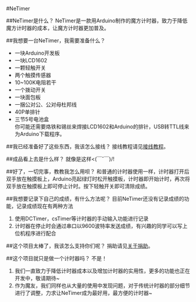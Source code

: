 #NeTimer

##NeTimer是什么？
NeTimer是一款用Arduino制作的魔方计时器，致力于降低魔方计时器的成本，让魔方计时器更加普及。

##我想要一台NeTimer，我需要准备什么？
* 一块Arduino开发板
* 一块LCD1602
* 一颗轻触开关
* 两个触摸传感器
* 10~100K电阻若干
* 一个拨动开关
* 一块面包板
* 一捆公对公、公对母杜邦线
* 40P单排针
* 三节5号电池盒  
你可能还需要烙铁和锡丝来焊接LCD1602和Arduino的排针，USB转TTL线来为Arduino下载程序。

##我已经准备好了这些东西，我该怎么接线？
接线教程请见[接线教程](https://git.oschina.net/dreamspr/NeTimer/blob/master/wiring.md)。

##成品看上去是什么样？
就像是这样<(￣ˇ￣)/!

##好了，一切完事，教教我怎么用呗？
和普通的计时器使用一样，计时器打开后双手放在触摸板上，Arduino亮起绿灯时松开触摸板，计时器即开始计时，再次将双手放在触摸板上即可停止计时。按下轻触开关即可清除成绩。

##我想要记录下自己的成绩，有什么方法呢？
目前NeTimer还没有记录成绩的功能，记录成绩现在有两种方法
1. 使用DCTimer，csTimer等计时器的手动输入功能进行记录
2. 计时器在停止时会通过串口以9600波特率发送成绩，有兴趣的同学可以写上位机程序进行配合

##这个项目太棒了，我该怎么支持你们呢？
捐助请见[关于捐助](https://git.oschina.net/dreamspr/NeTimer/blob/master/donate.md)。

##这个项目就只是做一个计时器吗？
不是！
1. 我们一直致力于降低计时器成本以及增加计时器的实用性，更多的功能也正在开发中，敬请期待~
2. 作为魔友，我们同样也从大量的使用中发现问题，对于传统计时器的部分细节进行了调整，力求让NeTimer成为最好用，最方便的计时器~